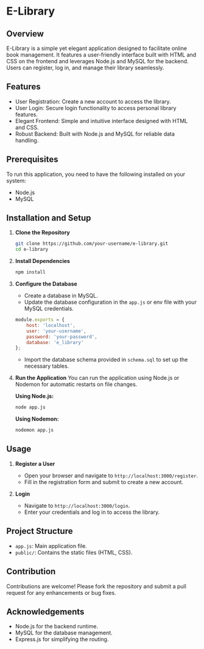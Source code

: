 # E-Library

## Overview
E-Library is a simple yet elegant application designed to facilitate online book management. It features a user-friendly interface built with HTML and CSS on the frontend and leverages Node.js and MySQL for the backend. Users can register, log in, and manage their library seamlessly.

## Features
- User Registration: Create a new account to access the library.
- User Login: Secure login functionality to access personal library features.
- Elegant Frontend: Simple and intuitive interface designed with HTML and CSS.
- Robust Backend: Built with Node.js and MySQL for reliable data handling.

## Prerequisites
To run this application, you need to have the following installed on your system:
- Node.js
- MySQL

## Installation and Setup

1. **Clone the Repository**
    ```bash
    git clone https://github.com/your-username/e-library.git
    cd e-library
    ```

2. **Install Dependencies**
    ```bash
    npm install
    ```

3. **Configure the Database**
    - Create a database in MySQL.
    - Update the database configuration in the `app.js` or env  file with your MySQL credentials.

    ```js
    module.exports = {
        host: 'localhost',
        user: 'your-username',
        password: 'your-password',
        database: 'e_library'
    };
    ```

    - Import the database schema provided in `schema.sql` to set up the necessary tables.

4. **Run the Application**
    You can run the application using Node.js or Nodemon for automatic restarts on file changes.

    **Using Node.js:**
    ```bash
    node app.js
    ```

    **Using Nodemon:**
    ```bash
    nodemon app.js
    ```

## Usage

1. **Register a User**
    - Open your browser and navigate to `http://localhost:3000/register`.
    - Fill in the registration form and submit to create a new account.

2. **Login**
    - Navigate to `http://localhost:3000/login`.
    - Enter your credentials and log in to access the library.

## Project Structure
- `app.js`: Main application file.
- `public/`: Contains the static files (HTML, CSS).

## Contribution
Contributions are welcome! Please fork the repository and submit a pull request for any enhancements or bug fixes.

## Acknowledgements
- Node.js for the backend runtime.
- MySQL for the database management.
- Express.js for simplifying the routing.
